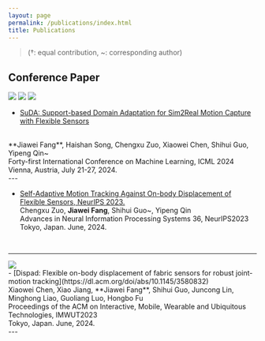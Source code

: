 ```yaml
---
layout: page
permalink: /publications/index.html
title: Publications
---
```


> (†: equal contribution, ~: corresponding author)

## Conference Paper
<div class="third">
<img src="/images/swimming2.JPG">
<img src="/images/swimming.JPG">
<img src="/images/surfing1.JPG">
</div>

- [SuDA: Support-based Domain Adaptation for Sim2Real Motion Capture with Flexible Sensors](https://www.researchgate.net/publication/384046364/)
<br>
**Jiawei Fang**, Haishan Song, Chengxu Zuo, Xiaowei Chen, Shihui Guo, Yipeng Qin~
<br>Forty-first International Conference on Machine Learning, ICML 2024
<br>Vienna, Austria, July 21-27, 2024.<br>
---

- [Self-Adaptive Motion Tracking Against On-body Displacement of Flexible Sensors, NeurIPS 2023.](https://dl.acm.org/doi/abs/10.1145/3643832.3661434)<br>Chengxu Zuo, **Jiawei Fang**, Shihui Guo~, Yipeng Qin
<br>Advances in Neural Information Processing Systems 36, NeurIPS2023
<br>Tokyo, Japan. June, 2024.
<br>

---
<div>
<img src="/images/cat.JPG">
</div>
- [Dispad: Flexible on-body displacement of fabric sensors for robust joint-motion tracking](https://dl.acm.org/doi/abs/10.1145/3580832)<br>Xiaowei Chen, Xiao Jiang, **Jiawei Fang**, Shihui Guo, Juncong Lin, Minghong Liao, Guoliang Luo, Hongbo Fu
<br>Proceedings of the ACM on Interactive, Mobile, Wearable and Ubiquitous Technologies, IMWUT2023
<br>Tokyo, Japan. June, 2024.
<br>
---

